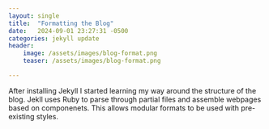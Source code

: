 ```yaml
---
layout: single
title:  "Formatting the Blog"
date:   2024-09-01 23:27:31 -0500
categories: jekyll update
header:
    image: /assets/images/blog-format.png
    teaser: /assets/images/blog-format.png

---
```

After installing Jekyll I started learning my way around the structure of the blog. Jekll uses Ruby to parse through partial files and assemble webpages based on componenets. This allows modular formats to be used with pre-existing styles.